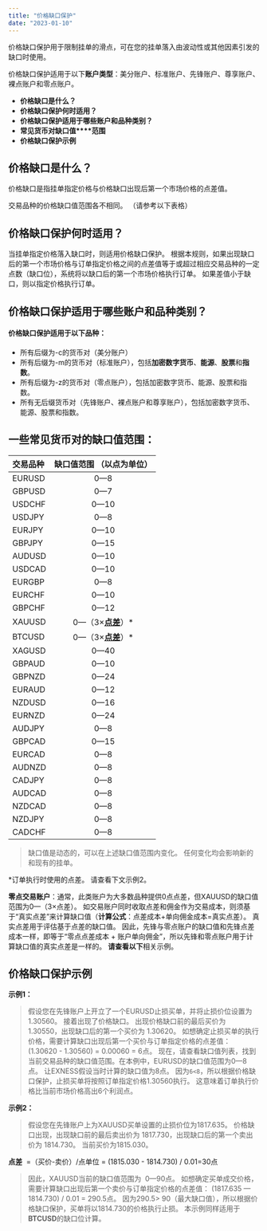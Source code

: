 ```yaml
---
title: "价格缺口保护"
date: "2023-01-10"
---
```


价格缺口保护用于限制挂单的滑点，可在您的挂单落入由波动性或其他因素引发的缺口时使用。

价格缺口保护适用于以下**账户类型**：美分账户、标准账户、先锋账户、尊享账户、裸点账户和零点账户。

- **价格缺口是什么？**
- **价格缺口保护何时适用？**
- **价格缺口保护适用于哪些账户和品种类别？**
- **常见货币对缺口值****范围**
- **价格缺口保护示例**

## 价格缺口是什么？

价格缺口是指挂单指定价格与价格缺口出现后第一个市场价格的点差值。

交易品种的价格缺口值范围各不相同。 （请参考以下表格）

## 价格缺口保护何时适用？

当挂单指定价格落入缺口时，则适用价格缺口保护。 根据本规则，如果出现缺口后的第一个市场价格与订单指定价格之间的点差值等于或超过相应交易品种的一定点数（缺口位），系统将以缺口后的第一个市场价格执行订单。 如果差值小于缺口，则以指定价格执行订单。

## 价格缺口保护适用于哪些账户和品种类别？

#### **价格缺口保护适用于以下品种：**

- 所有后缀为-c的货币对（美分账户）
- 所有后缀为-m的货币对（标准账户），包括**加密数字货币**、**能源**、**股票**和**指数**。
- 所有后缀为-z的货币对（零点账户），包括加密数字货币、能源、股票和指数。
- 所有无后缀货币对（先锋账户、裸点账户和尊享账户），包括加密数字货币、能源、股票和指数。

## 一些常见货币对的缺口值范围：

| 交易品种 |                **缺口值范围 （以点为单位）**                 |
| :------- | :----------------------------------------------------------: |
| EURUSD   |                             0—8                              |
| GBPUSD   |                             0—7                              |
| USDCHF   |                             0—10                             |
| USDJPY   |                             0—8                              |
| EURJPY   |                             0—10                             |
| GBPJPY   |                             0—15                             |
| AUDUSD   |                             0—10                             |
| USDCAD   |                             0—10                             |
| EURGBP   |                             0—8                              |
| EURCHF   |                             0—10                             |
| GBPCHF   |                             0—12                             |
| XAUUSD   | 0—（3×**[点差](https://www.extrading.expert/forex/#standard)**）* |
| BTCUSD   | 0—（3×**[点差](https://www.extrading.expert/forex/#standard)**）* |
| XAGUSD   |                             0—40                             |
| GBPAUD   |                             0—10                             |
| GBPNZD   |                             0—24                             |
| EURAUD   |                             0—12                             |
| NZDUSD   |                             0—16                             |
| EURNZD   |                             0—24                             |
| AUDJPY   |                             0—8                              |
| GBPCAD   |                             0—15                             |
| EURCAD   |                             0—8                              |
| AUDNZD   |                             0—8                              |
| CADJPY   |                             0—8                              |
| AUDCAD   |                             0—8                              |
| NZDCAD   |                             0—8                              |
| NZDJPY   |                             0—8                              |
| CADCHF   |                             0—8                              |

> 缺口值是动态的，可以在上述缺口值范围内变化。 任何变化均会影响新的和现有的挂单。

*订单执行时使用的点差。 请查看下文示例2。

**零点交易账户**：通常，此类账户为大多数品种提供0点点差，但XAUUSD的缺口值范围为0—（3×点差）。 如交易账户同时收取点差和佣金作为交易成本，则须基于“真实点差”来计算缺口值（**计算公式**：点差成本+单向佣金成本=真实点差）。 真实点差用于评估基于点差的缺口值。 因此，先锋与零点账户的缺口值和先锋点差成本一样，即等于“零点点差成本 + 账户单向佣金”，所以先锋和零点账户用于计算缺口值的真实点差是一样的。 **请查看以下**相关示例。

## 价格缺口保护示例

**示例1：**

> 假设您在先锋账户上开立了一个EURUSD止损买单，并将止损价位设置为1.30560。 接着出现了价格缺口。 出现价格缺口前的最后买价为 1.30550，出现缺口后的第一个买价为 1.30620。 如想确定止损买单的执行价格，需要计算缺口出现后第一个买价与订单指定价格的点差值：
> (1.30620 - 1.30560) = 0.00060 = 6点。
> 现在，请查看缺口值列表，找到当前交易品种的缺口值范围。在本例中，EURUSD的缺口值范围为0—8点。 让EXNESS假设当时计算的缺口值为8点。
> 因为`6<8`，所以根据价格缺口保护，止损买单将按照订单指定价格1.30560执行。 这意味着订单执行价格比当前市场价格高出6个利润点。

**示例2：**

> 假设您在先锋账户上为XAUUSD买单设置的止损价位为1817.635。 价格缺口出现，出现缺口前的最后卖出价为 1817.730，出现缺口后的第一个卖出价为 1814.730。 当前买价为1815.030。


**点差**  =（买价-卖价）/点单位
= (1815.030 - 1814.730) / 0.01=30点

> 因此，XAUUSD当前的缺口值范围为  0—90点。
> 如想确定买单成交价格，需要计算缺口出现后第一个卖价与订单指定价格的点差值：
> (1817.635 — 1814.730) / 0.01 = 290.5点。
> 因为290.5> 90（最大缺口值），所以根据价格缺口保护，买单将以1814.730的价格执行止损。
> 本示例同样适用于**BTCUSD**的缺口位计算。
